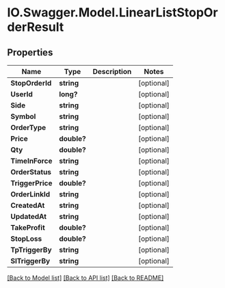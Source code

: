 # IO.Swagger.Model.LinearListStopOrderResult
## Properties

Name | Type | Description | Notes
------------ | ------------- | ------------- | -------------
**StopOrderId** | **string** |  | [optional] 
**UserId** | **long?** |  | [optional] 
**Side** | **string** |  | [optional] 
**Symbol** | **string** |  | [optional] 
**OrderType** | **string** |  | [optional] 
**Price** | **double?** |  | [optional] 
**Qty** | **double?** |  | [optional] 
**TimeInForce** | **string** |  | [optional] 
**OrderStatus** | **string** |  | [optional] 
**TriggerPrice** | **double?** |  | [optional] 
**OrderLinkId** | **string** |  | [optional] 
**CreatedAt** | **string** |  | [optional] 
**UpdatedAt** | **string** |  | [optional] 
**TakeProfit** | **double?** |  | [optional] 
**StopLoss** | **double?** |  | [optional] 
**TpTriggerBy** | **string** |  | [optional] 
**SlTriggerBy** | **string** |  | [optional] 

[[Back to Model list]](../README.md#documentation-for-models) [[Back to API list]](../README.md#documentation-for-api-endpoints) [[Back to README]](../README.md)

